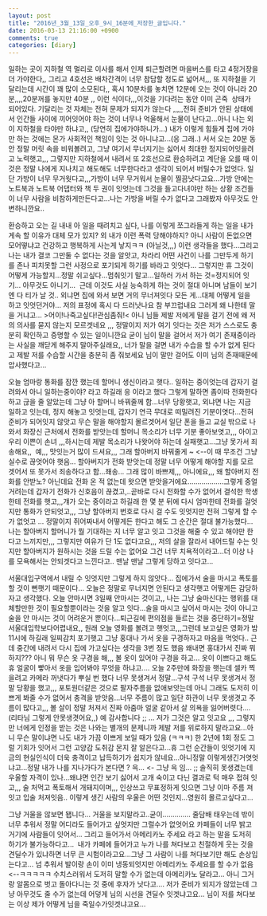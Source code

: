 ```yaml
---
layout: post
title: "2016년_3월_13일_오후_9시_16분에_저장한_글입니다."
date: 2016-03-13 21:16:00 +0900
comments: true 
categories: [diary] 
---
```

일하는 곳이 지하철 역 멀리로 이사를 해서 인제 퇴근할려면 마을버스를 타고 4정거장을 더 가야한다,, 그리고 4호선은 배차간격이 너무 참담할 정도로 넓어서,,, 또 지하철을 기달리는데 시간이 꽤 많이 소모된다,, 혹시 10분차를 놓치면 12분에 오는 것이 아니라 20분,,,,20분꺼를 놓지만 40분 ,, 이런 식이다,,,이것을 기다려는 동안 이미 곤죽  상태가 되어있다. 기달리는 것 자체는 전혀 문제가 되지가 않는다 ,,,,,전혀 준비가 안된 상태에서 인간들 사이에 끼어잇어야 하는 것이 너무나 억울해서 눈물이 난다고...아니 나는 외 이 지하철을 타야만 하냐고,, (당연히 집에가야하니가...) 내가 이렇게 힘들게 집에 가야만 하는 것에는 몬가 사회적인 책임이 잇는 것 아니냐고...(응 그래..) 서서 오는 20분 동안 정말 머릿 속을 비워볼려고, 그냥 여기서 무너지기는 싫어서 최대한 정지되어잇을려고 노력햇고,,, 그렇지만 지하철에서 내려서 또 2호선으로 환승하려고 계단을 오를 때 이것은 정말 나에게 지나치고 해도해도 너무한다라고 생각이 되어서 버틸수가 없엇다. 일단 가방이 너무 무거웟다고,,,가방이 너무 무거워서 눈물이 찔끔낫다고요...가방 안에는 노트북과 노트북 어댑터와 책 두 권이 잇엇는데 그것을 들고다녀야만 하는 상황 조건들이 너무 사람을 비참하게만든다고...나는 가방을 버릴 수가 없다고 그래봤자 아무것도 안변하니깐요..

환승하고 오는 길 내내 아 일을 때려치고 싶다, 나를 이렇게 쪼그라들게 하는 일을 내가 게속 할 이유가 대체 모가 있지? 외 내가 이런 폭력 당해야하지? 아니 사람이 돈없으면 모어떻냐고 건강하고 행복하게 사는게 낳지ㅋㅋ (아닐것,,,) 이런 생각들을 했다...그리고 나는 내가 결코 그만둘 수 없다는 것을 알앗고, 차라리 어떤 사건이 나를 그만두게 하기를 존나 피치못할 그런 사정으로 포기되게 하기를 바라고 잇엇다... 그렇지만 휴 그것이 어떻게 가능할지...정말 쉬고싶다...멈춰잇기 말고...일하러 가서 하는 것=정지되어 잇기... 아무것도 아니기...  근데 이것도 사실 능숙하게 하는 것이 절대 아니며 남들이 보기엔 다 티가 날 것.. 외냐면 집에 와서 보면 거의 무너져잇다 모든 게...대체 어떻게 일을 하고 잇엇던거야... 저의 표정에 혹시 다 드러낫나요 참 부끄럽내요 그러게 왜 나한테 말을 거냐고... >어이!나죽고싶다!관심좀줘!< 아니 님들 제발 저에게 말을 걸기 전에 왜 저의 의사를 묻지 않는지 모르겟네요 ,,, 정말이지 저가 여기 잇다는 것은 저가 스스로도 충분히 확인하고 증명할 수 있는 일이니깐요 굳이 님이 말을 걸어서 저가 여기 존재중이라는 사실을 깨닫게 해주지 말아주실래요,, 너가 말을 걸면 내가 수습을 할 수가 없게 된다고 제발 저를 수습할 시간을 충분히 좀 줘보세요 님이 말만 걸어도 이미 님의 존재때문에 압사했다고...

오늘 엄마랑 통화를 잠깐 했는데 할머니 생신이라고 햇다..
일하는 중이엇는데 갑자기 걸려와서 아니 일하는중이야? 라고 하길래 응 이라고 했다 그렇게 말하면 좀이따 전화한다 하고 귾을 줄 알았는데 그냥 아 할머니 바꿔줄께 함...너무 당황햇고, 외냐면 나는 지금 일하고 잇는데, 정지 해놓고 잇엇는데, 갑자기 연극 무대로 떠밀려진 기분이엿다...전혀 준비가 되어잇지 않앗고 무슨 말을 해야할지 몰르겟어서 일단 폰을 들고 교실 밖으로 나와서 화장신 근처에서 전화를 받앗는데 할머니 목소리가 너무 기분 좋아보엿고,,, 아이고 우리 이쁜이 손녀 ,,,하시는데 제발 목소리가 나왓어야 하는데 실패햇고...그냥 못가서 죄송해요,,  예,,, 맛잇는거 많이 드셔요,,, 그래 할아버지 바꿔줄게 ~ <--이 때 무조건 그냥 실수로 끊엇어야 햇음... 할아버지가 전화 받앗는데 정말 너무 어떻게 해야할 지를 모르겟어서 또 못가서 죄송하다고 함...좨송... 그래 많이 바쁘제,,, 아니에요,,, 왜 할아버지 전화를 안받노? 아닌데요 전화 온 적 없는데 왓으면 받앗을거에요..................그렇게 중얼거려는데 갑자기 전화가 신호음이 끊겼고,..곧바로 다시 전화할 수가 없어서 결석한 학생한테 전화를 햇고,,,걔가 오는 중이라고 하길래 한 몇 분 뒤에 다시 엄마한테 전화를 걸엇지만 통화가 안되엇고,,, 그냥 할아버지 번호로 다시 걸 수도 잇엇지만 전혀 그렇게 할 수가 없엇고 ... 정말이지 쥐어짜내서 어떻게든 한다고 해도 그 순간은 절대 불가능했다...나는 할아버지 할머니가 뭘 기대하는 지 너무 알고 잇고 그것을 해줄 수 있고 해야만 한다고 느끼지만,,, 그렇지만 여유가 단 1도 없다고요,,, 저의 살을 잘라서 내어드릴 수는 잇지만 할아버지가 원하시는 것을 드릴 수는 없어요 그건 너무 치욕적이라고...더 이상 나를 모욕해서는 안되겟다고 느낀다고.. 맨날 맨날 그렇게 당하고 잇다고...

서울대입구역에서 내릴 수 잇엇지만 그렇게 하지 않앗다... 집에가서 술을 마시고 폭토를 할 것이 뻔햇기 때문이다...
오늘은 정말로 무너지면 안된다고 생각햇고 어떻게든 감당하자고 생각했다. 오늘 안마시면 3일째 안마시는 것이고,, 나는 그냥 술마신다는 행위를 대체할만한 것이 필요할뿐이라는 것을 알고 잇다...술을 마시고 싶어서 마시는 것이 아니고 술을 안 마시는 것이 어려운거 뿐이다...퇴근길에 편의점을 들르는 것을 중단하기=정말 서울대입학보다어렵내요,,
원래 오늘 영화를 볼려고 햇엇고,,,그런데 보고싶은 영화가 밤 11시에 하길래 일찌감치 포기햇고 그냥 홍대나 가서 옷을 구경하자고 마음을 먹엇다.. 근데 중간에 내려서 다시 집에 가고싶다는 생각을 3번 정도 했음 왜내면 홍대가서 진짜 뭐하지??? 아니 뭐 무슨 옷 구경을 해,,, 볼 옷이 있어야 구경을 하고... 옷이 이쁘다고 해도 휴 얼굴이 빻아서 옷을 입어봐야 무엇을 하냐고.... 오늘 2주만에 화장을 햇는데 셀카 찍을려고 카메라 꺼냇다가 뿌실 번 했다 너무 못생겨서 정말...구석 구석 너무 못생겨서 정말 당황을 했고,,, 포토원더같은 것으로 팔자주름을 없애보앗는데 아니 그래도 도저히 이쁘게 봐줄 수가 없어서 충격을 받앗음...너무 주름이 많고 일단 하관이 너무 못생겻고 주름이 많다고,,, 볼 살이 정말 처져서 진짜 아줌마 얼굴 같아서 살 의욕을 잃어버렷다....(리타님 그렇게 안못생겻어요,,) 예 감사합니다 ;; ... 저가 그것은 알고 잇고요 ,,, 그렇지만 너에게 인정을 받는 것은 나와는 별개의 문제니까 제발 저를 위로하지 말라고요...아니 무슨 말이냐면 나도 내가 가끔 이쁘게 보일 때가 있음 (ㅋㅋㅋ) 한 2년에 1회 정도 그럴 기회가 잇어서 그런 고양감 도취감 몬지 잘 알은다고...휴 그런 순간들이 잇엇기에 지금의 현실인식이 더욱 충격이고 납득하기가 쉽지가 않네요...아니정말 이렇게생긴거엿엇냐고...정말 내가 나를 지나가다가 본다면 ? 윽... <- 그냥 윽 임... ;; 솔직히 못생겼는데 우울할 자격이 있나...왜냐면 인간 보기 싫어서 고개 숙이고 다닌 결과로 턱 매우 접혀 잇고,,, 술 처먹고 폭토해서 개돼지이며,,, 인상쓰고 무표정하게 잇으면 그냥 이마 주름 져잇고 입술 처져잇음.. 이렇게 생긴 사람의 우울은 어떤 것인지...영원히 몰르고싶다고... 

그냥 거울을 않보면 됍니다...
거울을 보지말라고..굳이..............
줄담배 태우는데 밖이 너무 추워서 정말 어디라도 들어가고 싶엇지만 그럴수가 없엇어요 카페들이 너무 밝고 거기에 사람들이 잇어서...
그리고 들어가서 아메리카노 주세요 라고 하는 말을 도저히 하기가 불가능하다고... 
내가 카페에 들어가고 누가 나를 쳐다보고 친절하게 웃는 것을 견딜수가 있냐하면 너무 큰 시험이라고요...그냥 그 사람이 나를 쳐다보기만 해도 손상입는다고...
넘 추워서 발이랑 손이 이미 냉동되엇지만 아메리카노 주세요를 할 수가 없음 <--ㅋㅋㅋㅋㅋ
수치스러워서 도저히 말할 수가 없는데 아메리카노 달라고... 아니 그거랑 알몸으로 벗고 돌아다니는 것 중에 후자가 낫다고....
저가 준비가 되지가 않았는데 그냥 아무것도 줄 수가 없는데 어덯게 님의 시선을 견딜수 잇겟냐고요... 님이 저를 쳐다보는 이상 제가 어떻게 님을 죽일수가잇겟냐고요...



